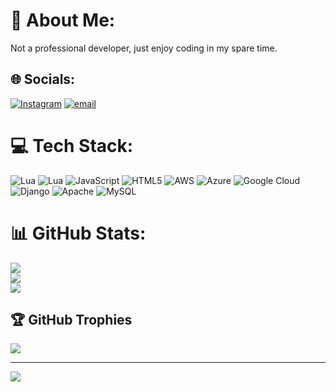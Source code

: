 # 💫 About Me:
Not a professional developer, just enjoy coding in my spare time.


## 🌐 Socials:
[![Instagram](https://img.shields.io/badge/Instagram-%23E4405F.svg?logo=Instagram&logoColor=white)](https://instagram.com/jungkaputt_) [![email](https://img.shields.io/badge/Email-D14836?logo=gmail&logoColor=white)](mailto:jungkaputtmiksu@gmail.com) 

# 💻 Tech Stack:
![Lua](https://img.shields.io/badge/lua-%232C2D72.svg?style=for-the-badge&logo=lua&logoColor=white) ![Lua](https://img.shields.io/badge/lua-%232C2D72.svg?style=for-the-badge&logo=lua&logoColor=white) ![JavaScript](https://img.shields.io/badge/javascript-%23323330.svg?style=for-the-badge&logo=javascript&logoColor=%23F7DF1E) ![HTML5](https://img.shields.io/badge/html5-%23E34F26.svg?style=for-the-badge&logo=html5&logoColor=white) ![AWS](https://img.shields.io/badge/AWS-%23FF9900.svg?style=for-the-badge&logo=amazon-aws&logoColor=white) ![Azure](https://img.shields.io/badge/azure-%230072C6.svg?style=for-the-badge&logo=microsoftazure&logoColor=white) ![Google Cloud](https://img.shields.io/badge/GoogleCloud-%234285F4.svg?style=for-the-badge&logo=google-cloud&logoColor=white) ![Django](https://img.shields.io/badge/django-%23092E20.svg?style=for-the-badge&logo=django&logoColor=white) ![Apache](https://img.shields.io/badge/apache-%23D42029.svg?style=for-the-badge&logo=apache&logoColor=white) ![MySQL](https://img.shields.io/badge/mysql-4479A1.svg?style=for-the-badge&logo=mysql&logoColor=white)
# 📊 GitHub Stats:
![](https://github-readme-stats.vercel.app/api?username=JungKaputt&theme=dark&hide_border=false&include_all_commits=false&count_private=false)<br/>
![](https://nirzak-streak-stats.vercel.app/?user=JungKaputt&theme=dark&hide_border=false)<br/>
![](https://github-readme-stats.vercel.app/api/top-langs/?username=JungKaputt&theme=dark&hide_border=false&include_all_commits=false&count_private=false&layout=compact)

## 🏆 GitHub Trophies
![](https://github-profile-trophy.vercel.app/?username=JungKaputt&theme=radical&no-frame=true&no-bg=false&margin-w=4)

---
[![](https://visitcount.itsvg.in/api?id=JungKaputt&icon=0&color=0)](https://visitcount.itsvg.in)

<!-- Proudly created with GPRM ( https://gprm.itsvg.in ) -->
